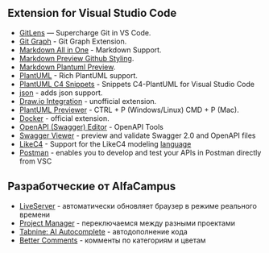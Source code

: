 ## Extension for Visual Studio Code
- [GitLens](https://marketplace.visualstudio.com/items?itemName=eamodio.gitlens) — Supercharge Git in VS Code.
- [Git Graph](https://marketplace.visualstudio.com/items?itemName=mhutchie.git-graph) - Git Graph Extension.
- [Markdown All in One](https://marketplace.visualstudio.com/items?itemName=yzhang.markdown-all-in-one) - Markdown Support.
- [Markdown Preview Github Styling](https://marketplace.visualstudio.com/items?itemName=bierner.markdown-preview-github-styles).
- [Markdown Plantuml Preview](https://marketplace.visualstudio.com/items?itemName=myml.vscode-markdown-plantuml-preview).
- [PlantUML](https://marketplace.visualstudio.com/items?itemName=jebbs.plantuml) - Rich PlantUML support.
- [PlantUML C4 Snippets](https://marketplace.visualstudio.com/items?itemName=claudineyqr.plantuml-snippets) - Snippets C4-PlantUML for Visual Studio Code
- [json](https://marketplace.visualstudio.com/items?itemName=ZainChen.json) - adds json support.
- [Draw.io Integration](https://marketplace.visualstudio.com/items?itemName=hediet.vscode-drawio) - unofficial extension.
- [PlantUML Previewer](https://marketplace.visualstudio.com/items?itemName=Mebrahtom.plantumlpreviewer) - CTRL + P (Windows/Linux) CMD + P (Mac).
- [Docker](https://marketplace.visualstudio.com/items?itemName=ms-azuretools.vscode-docker) - official extension.
- [OpenAPI (Swagger) Editor](https://marketplace.visualstudio.com/items?itemName=42Crunch.vscode-openapi) - OpenAPI Tools
- [Swagger Viewer](https://marketplace.visualstudio.com/items?itemName=Arjun.swagger-viewer) -  preview and validate Swagger 2.0 and OpenAPI files
- [LikeC4](https://marketplace.visualstudio.com/items?itemName=likec4.likec4-vscode) - Support for the LikeC4 modeling [language](https://likec4.dev/docs/tutorial/ "likec4.dev")
- [Postman](https://marketplace.visualstudio.com/items?itemName=Postman.postman-for-vscode) - enables you to develop and test your APIs in Postman directly from VSC

## Разработческие от AlfaCampus
- [LiveServer](https://marketplace.visualstudio.com/items?itemName=ritwickdey.LiveServer) - автоматически обновляет браузер в режиме реального времени
- [Project Manager](https://marketplace.visualstudio.com/items?itemName=alefragnani.project-manager) - переключаемся между разными проектами
- [Tabnine: AI Autocomplete](https://marketplace.visualstudio.com/items?itemName=TabNine.tabnine-vscode) - автодополнение кода
- [Better Comments](https://marketplace.visualstudio.com/items?itemName=aaron-bond.better-comments) - комменты по категориям и цветам

